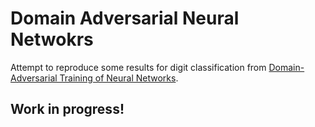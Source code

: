 # Domain Adversarial Neural Netwokrs 
 Attempt to reproduce some results for digit classification from [Domain-Adversarial Training of Neural Networks](http://www.jmlr.org/papers/volume17/15-239/15-239.pdf).

## Work in progress!


